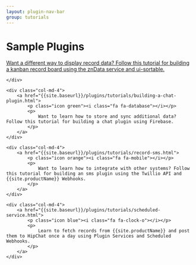 ```yaml
---
layout: plugin-nav-bar
group: tutorials
---
```


# Sample Plugins

<div class="container-fluid center-text">
	<div class="col-md-4">
		<a href="{{site.baseurl}}/plugins/tutorials/record-board.html">
			<p class="icon blue"><i class="fa fa-columns"></i></p> 
			<p>
				Want a different way to display record data? Follow this tutorial for building a kanban record board using the znData service and ui-sortable.
			</p>
		</a>

	</div>
	
	<div class="col-md-4">
		<a href="{{site.baseurl}}/plugins/tutorials/building-a-chat-plugin.html">
			<p class="icon green"><i class="fa fa-database"></i></p> 
			<p>
				Want to learn how to store and sync additional data? Follow this tutorial for building a chat plugin using Firebase.
			</p>
		</a>
	</div>

	<div class="col-md-4">
		<a href="{{site.baseurl}}/plugins/tutorials/record-sms.html">
			<p class="icon orange"><i class="fa fa-mobile"></i></p> 
			<p>
				Want to learn how to integrate with other systems? Follow this tutorial for building an sms plugin using the Twillio API and {{site.productName}} Webhooks.
			</p>
		</a>
	</div>

	<div class="col-md-4">
		<a href="{{site.baseurl}}/plugins/tutorials/scheduled-service.html">
			<p class="icon blue"><i class="fa fa-clock-o"></i></p> 
			<p>
				Learn to fetch records from {{site.productName}} and post them to HipChat once a day using Plugin Services and Scheduled Webhooks.
			</p>
		</a>
	</div>
	
</div>
